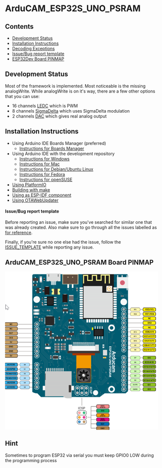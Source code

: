 # ArduCAM_ESP32S_UNO_PSRAM

## Contents
- [Development Status](#development-status)
- [Installation Instructions](#installation-instructions)
- [Decoding Exceptions](#decoding-exceptions)
- [Issue/Bug report template](#issuebug-report-template)
- [ESP32Dev Board PINMAP](#esp32dev-board-pinmap)

## Development Status
Most of the framework is implemented. Most noticeable is the missing analogWrite. While analogWrite is on it's way, there are a few other options that you can use:
- 16 channels [LEDC](cores/esp32/esp32-hal-ledc.h) which is PWM
- 8 channels [SigmaDelta](cores/esp32/esp32-hal-sigmadelta.h) which uses SigmaDelta modulation
- 2 channels [DAC](cores/esp32/esp32-hal-dac.h) which gives real analog output

## Installation Instructions
- Using Arduino IDE Boards Manager (preferred)
  + [Instructions for Boards Manager](docs/arduino-ide/boards_manager.md)
- Using Arduino IDE with the development repository
  + [Instructions for Windows](docs/arduino-ide/windows.md)
  + [Instructions for Mac](docs/arduino-ide/mac.md)
  + [Instructions for Debian/Ubuntu Linux](docs/arduino-ide/debian_ubuntu.md)
  + [Instructions for Fedora](docs/arduino-ide/fedora.md)
  + [Instructions for openSUSE](docs/arduino-ide/opensuse.md)
- [Using PlatformIO](docs/platformio.md)
- [Building with make](docs/make.md)
- [Using as ESP-IDF component](docs/esp-idf_component.md)
- [Using OTAWebUpdater](docs/OTAWebUpdate/OTAWebUpdate.md)

#### Issue/Bug report template
Before reporting an issue, make sure you've searched for similar one that was already created. Also make sure to go through all the issues labelled as [for reference](https://github.com/espressif/arduino-esp32/issues?utf8=%E2%9C%93&q=is%3Aissue%20label%3A%22for%20reference%22%20).

Finally, if you're sure no one else had the issue, follow the [ISSUE_TEMPLATE](docs/ISSUE_TEMPLATE.md) while reporting any issue.

## ArduCAM_ESP32S_UNO_PSRAM Board PINMAP

![Pin Functions](docs/esp32_pinmap.png)

## Hint

Sometimes to program ESP32 via serial you must keep GPIO0 LOW during the programming process
